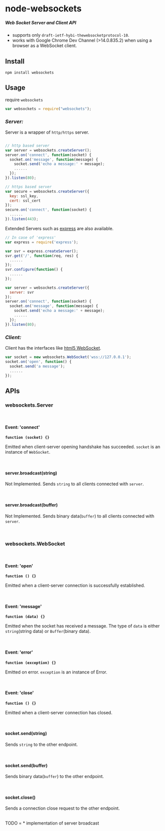 
node-websockets
=

##### Web Socket Server and Client API

* supports only `draft-ietf-hybi-thewebsocketprotocol-10`.
* works with Google Chrome Dev Channel (>14.0.835.2) when using a browser as a WebSocket client.

Install
-

    npm install websockets


Usage
-

require `websockets`

```js
var websockets = require("websockets");

```

### _Server:_
Server is a wrapper of `http/https` server.

```js

// http based server
var server = websockets.createServer();
server.on('connect', function(socket) {
  socket.on('message', function(message) {
    socket.send('echo a message:' + message);
    ......
  });
}).listen(80);

// https based server
var secure = websockets.createServer({
  key: ssl_key,
  cert: ssl_cert
});
secure.on('connect', function(socket) {
  ......
}).listen(443);


```

Extended Servers such as [express](http://expressjs.com/) are also available.

```js
// In case of 'express'
var express = require('express');

var svr = express.createServer();
svr.get('/', function(req, res) {
  ......
});
svr.configure(function() {
  ......
});

var server = websockets.createServer({
  server: svr
});
server.on('connect', function(socket) {
  socket.on('message', function(message) {
    socket.send('echo a message:' + message);
    ......
  });
}).listen(80);

```


### _Client:_
Client has the interfaces like [html5 WebSocket](http://www.w3.org/TR/2011/WD-websockets-20110419/).

```js
var socket = new websockets.WebSocket('wss://127.0.0.1');
socket.on('open', function() {
  socket.send('a message');
  ......
});

```

APIs
-

### websockets.Server

<br/>

#### Event: 'connect'
__`function (socket) {}`__

Emitted when client-server opening handshake has succeeded. `socket` is an instance of `WebSocket`.
  
<br/>

#### server.broadcast(string)
Not Implemented.
Sends `string` to all clients connected with `server`.

<br/>

#### server.broadcast(buffer)
Not Implemented.
Sends binary data(`buffer`) to all clients connected with `server`.

<br/>

### websockets.WebSocket

<br/>

#### Event: 'open'
__`function () {}`__

Emitted when a client-server connection is successfully established.

<br/>

#### Event: 'message'
__`function (data) {}`__

Emitted when the socket has received a message. The type of `data` is either `string`(string data) or `Buffer`(binary data).

<br/>

#### Event: 'error'
__`function (exception) {}`__

Emitted on error. `exception` is an instance of Error.

<br/>

#### Event: 'close'
__`function () {}`__

Emitted when a client-server connection has closed.

<br/>

#### socket.send(string)
Sends `string` to the other endpoint.

<br/>

#### socket.send(buffer)
Sends binary data(`buffer`) to the other endpoint.

<br/>

#### socket.close()
Sends a connection close request to the other endpoint.

<br/>
TODO
=
* implementation of server broadcast
